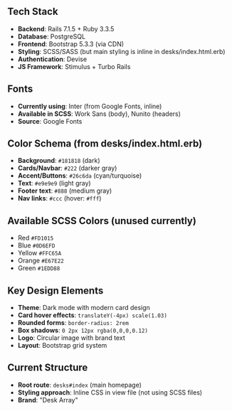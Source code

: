 ## Tech Stack
- **Backend**: Rails 7.1.5 + Ruby 3.3.5
- **Database**: PostgreSQL
- **Frontend**: Bootstrap 5.3.3 (via CDN)
- **Styling**: SCSS/SASS (but main styling is inline in desks/index.html.erb)
- **Authentication**: Devise
- **JS Framework**: Stimulus + Turbo Rails

## Fonts
- **Currently using**: Inter (from Google Fonts, inline)
- **Available in SCSS**: Work Sans (body), Nunito (headers)
- **Source**: Google Fonts

## Color Schema (from desks/index.html.erb)
- **Background**: `#181818` (dark)
- **Cards/Navbar**: `#222` (darker gray)
- **Accent/Buttons**: `#26c6da` (cyan/turquoise)
- **Text**: `#e9e9e9` (light gray)
- **Footer text**: `#888` (medium gray)
- **Nav links**: `#ccc` (hover: `#fff`)

## Available SCSS Colors (unused currently)
- Red `#FD1015`
- Blue `#0D6EFD` 
- Yellow `#FFC65A`
- Orange `#E67E22`
- Green `#1EDD88`

## Key Design Elements
- **Theme**: Dark mode with modern card design
- **Card hover effects**: `translateY(-4px) scale(1.03)`
- **Rounded forms**: `border-radius: 2rem`
- **Box shadows**: `0 2px 12px rgba(0,0,0,0.12)`
- **Logo**: Circular image with brand text
- **Layout**: Bootstrap grid system

## Current Structure
- **Root route**: `desks#index` (main homepage)
- **Styling approach**: Inline CSS in view file (not using SCSS files)
- **Brand**: "Desk Array"
